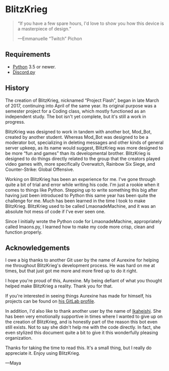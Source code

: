 BlitzKrieg
====================

> “If you have a few spare hours, I'd love to show you how this device is a masterpiece of design.”
>
> —Emmanuelle “Twitch” Pichon




Requirements
--------------------

* [Python]() 3.5 or newer.
* [Discord.py](https://github.com/Rapptz/discord.py)


History
--------------------

The creation of BlitzKrieg, nicknamed “Project Flash”, began in late March of 2017, continuing into April of the same year. Its original purpose was a semester project for a Coding class, which mostly functioned as an independent study. The bot isn't yet complete, but it's still a work in progress.

BlitzKrieg was designed to work in tandem with another bot, Mod_Bot, created by another student.
Whereas Mod_Bot was designed to be a moderator bot, specializing in deleting messages and other kinds of general server upkeep, as its name would suggest, BlitzKrieg was more designed to be more “fun and games” than its developmental brother. BlitzKrieg is designed to do things directly related to the group that the creators played video games with, more specifically Overwatch, Rainbow Six Siege, and Counter-Strike: Global Offensive.

Working on BlitzKrieg has been an experience for me. I've gone through quite a bit of trial and error while writing his code. I'm just a rookie when it comes to things like Python. Stepping up to write something this big after having just been introduced to Python this same year has been quite the challenge for me. Much has been learned in the time I took to make BlitzKrieg. BlitzKrieg used to be called LmaonadeMachine, and it was an absolute hot mess of code if I've ever seen one.

Since I initially wrote the Python code for LmaonadeMachine, appropriately called lmaons.py, I learned how to make my code more crisp, clean and function properly.


Acknowledgements
--------------------
I owe a big thanks to another Git user by the name of Aurexine for helping me throughout BlitzKrieg's development process. He was hard on me at times, but that just got me more and more fired up to do it right.

I hope you're proud of this, Aurexine. My being defiant of what you thought helped make BlitzKrieg a reality. Thank you for that.

If you're interested in seeing things Aurexine has made for himself, his projects can be found on [his GitLab profile](https://gitlab.com/Aurexine).

In addition, I'd also like to thank another user by the name of [Ikaheishi](http://ikaheishi.net). She has been very emotionally supportive in times where I wanted to give up on the creation of BlitzKrieg, and is honestly part of the reason this bot even still exists. Not to say she didn't help me with the code directly. In fact, she even stylized this document quite a bit to give it this wonderfully pleasing organization.

Thanks for taking the time to read this. It's a small thing, but I really do appreciate it. Enjoy using BlitzKrieg.

—Maya
